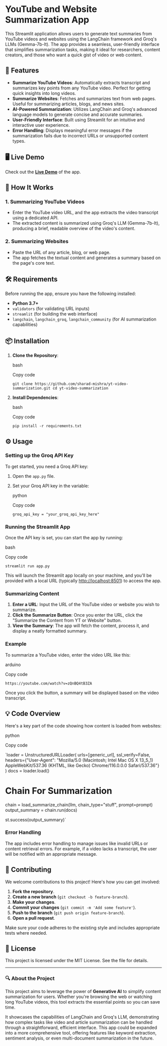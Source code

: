 YouTube and Website Summarization App
=====================================

This Streamlit application allows users to generate text summaries from YouTube videos and websites using the LangChain framework and Groq's LLMs (Gemma-7b-It). The app provides a seamless, user-friendly interface that simplifies summarization tasks, making it ideal for researchers, content creators, and those who want a quick gist of video or web content.

🌟 Features
-----------

-   **Summarize YouTube Videos**: Automatically extracts transcript and summarizes key points from any YouTube video. Perfect for getting quick insights into long videos.
-   **Summarize Websites**: Fetches and summarizes text from web pages. Useful for summarizing articles, blogs, and news sites.
-   **AI-Powered Summarization**: Utilizes LangChain and Groq's advanced language models to generate concise and accurate summaries.
-   **User-Friendly Interface**: Built using Streamlit for an intuitive and interactive user experience.
-   **Error Handling**: Displays meaningful error messages if the summarization fails due to incorrect URLs or unsupported content types.

🖥️ Live Demo
-------------

Check out the **[Live Demo](https://yt-and-website-summarizer.streamlit.app/)** of the app.

🚀 How It Works
---------------

### 1\. **Summarizing YouTube Videos**

-   Enter the YouTube video URL, and the app extracts the video transcript using a dedicated API.
-   The extracted content is summarized using Groq's LLM (Gemma-7b-It), producing a brief, readable overview of the video's content.

### 2\. **Summarizing Websites**

-   Paste the URL of any article, blog, or web page.
-   The app fetches the textual content and generates a summary based on the page's core text.

🛠️ Requirements
----------------

Before running the app, ensure you have the following installed:

-   **Python 3.7+**
-   `validators` (for validating URL inputs)
-   `streamlit` (for building the web interface)
-   `langchain`, `langchain_groq`, `langchain_community` (for AI summarization capabilities)

📦 Installation
---------------

1.  **Clone the Repository**:

    bash

    Copy code

    `git clone https://github.com/sharad-mishra/yt-video-summarization.git
    cd yt-video-summarization`

2.  **Install Dependencies**:

    bash

    Copy code

    `pip install -r requirements.txt`

⚙️ Usage
--------

### Setting up the Groq API Key

To get started, you need a Groq API key:

1.  Open the `app.py` file.

2.  Set your Groq API key in the variable:

    python

    Copy code

    `groq_api_key = "your_groq_api_key_here"`

### Running the Streamlit App

Once the API key is set, you can start the app by running:

bash

Copy code

`streamlit run app.py`

This will launch the Streamlit app locally on your machine, and you'll be provided with a local URL (typically <http://localhost:8501>) to access the app.

### Summarizing Content

1.  **Enter a URL**: Input the URL of the YouTube video or website you wish to summarize.
2.  **Click the Summarize Button**: Once you enter the URL, click the "Summarize the Content from YT or Website" button.
3.  **View the Summary**: The app will fetch the content, process it, and display a neatly formatted summary.

### Example

To summarize a YouTube video, enter the video URL like this:

arduino

Copy code

`https://youtube.com/watch?v=zQnBQ4tB3ZA`

Once you click the button, a summary will be displayed based on the video transcript.

💡 Code Overview
----------------

Here's a key part of the code showing how content is loaded from websites:

python

Copy code

`loader = UnstructuredURLLoader(
    urls=[generic_url],
    ssl_verify=False,
    headers={"User-Agent": "Mozilla/5.0 (Macintosh; Intel Mac OS X 13_5_1) AppleWebKit/537.36 (KHTML, like Gecko) Chrome/116.0.0.0 Safari/537.36"}
)
docs = loader.load()

# Chain For Summarization
chain = load_summarize_chain(llm, chain_type="stuff", prompt=prompt)
output_summary = chain.run(docs)

st.success(output_summary)`

### Error Handling

The app includes error handling to manage issues like invalid URLs or content retrieval errors. For example, if a video lacks a transcript, the user will be notified with an appropriate message.

🤝 Contributing
---------------

We welcome contributions to this project! Here's how you can get involved:

1.  **Fork the repository**.
2.  **Create a new branch** (`git checkout -b feature-branch`).
3.  **Make your changes**.
4.  **Commit your changes** (`git commit -m 'Add some feature'`).
5.  **Push to the branch** (`git push origin feature-branch`).
6.  **Open a pull request**.

Make sure your code adheres to the existing style and includes appropriate tests where needed.

📜 License
----------

This project is licensed under the MIT License. See the <LICENSE> file for details.

* * * * *

### 🔍 About the Project

This project aims to leverage the power of **Generative AI** to simplify content summarization for users. Whether you're browsing the web or watching long YouTube videos, this tool extracts the essential points so you can save time.

It showcases the capabilities of LangChain and Groq's LLM, demonstrating how complex tasks like video and article summarization can be handled through a straightforward, efficient interface. This app could be expanded into a more comprehensive tool, offering features like keyword extraction, sentiment analysis, or even multi-document summarization in the future.
